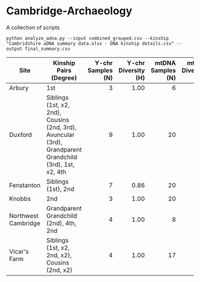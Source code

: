 # Cambridge-Archaeology
A collection of scripts 

```
python analyze_adna.py --input combined_grouped.csv --kinship "Cambridshire aDNA summary data.xlsx - DNA kinship details.csv" --output final_summary.csv
```
| Site                | Kinship Pairs (Degree)                                                                  | Y-chr Samples (N) | Y-chr Diversity (H) | mtDNA Samples (N) | mtDNA Diversity (H) |
|---------------------|-----------------------------------------------------------------------------------------|------------------:|--------------------:|------------------:|--------------------:|
| Arbury              | 1st                                                                                     | 3                | 1.00               | 6                | 1.00               |
| Duxford             | Siblings (1st, x2, 2nd), Cousins (2nd, 3rd), Avuncular (3rd), Grandparent Grandchild (3rd), 1st, x2, 4th | 9                | 1.00               | 20               | 0.98               |
| Fenstanton          | Siblings (1st), 2nd                                                                      | 7                | 0.86               | 20               | 0.92               |
| Knobbs              | 2nd                                                                                     | 3                | 1.00               | 20               | 0.76               |
| Northwest Cambridge | Grandparent Grandchild (2nd), 4th, 2nd                                                   | 4                | 1.00               | 8                | 1.00               |
| Vicar's Farm        | Siblings (1st, x2, 2nd, x2), Cousins (2nd, x2)                                           | 4                | 1.00               | 17               | 0.96               |

